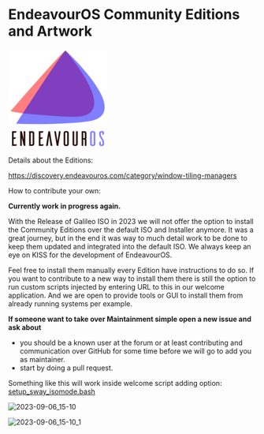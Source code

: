 # EndeavourOS Community Editions and Artwork
<img src="https://raw.githubusercontent.com/endeavouros-team/artwork-images-logo/master/icons/endeavouros.png" alt="banner" width="200"/>

Details about the Editions:

https://discovery.endeavouros.com/category/window-tiling-managers

How to contribute your own:

**Currently work in progress again.**

With the Release of Galileo ISO in 2023 we will not offer the option to install the Community Editions over the default ISO and Installer anymore.
It was a great journey, but in the end it was way to much detail work to be done to keep them updated and integrated into the default ISO.
We always keep an eye on KISS for the development of EndeavourOS.

Feel free to install them manually every Edition have instructions to do so. 
If you want to contribute to a new way to install them there is still the option to run custom scripts injected by entering URL to this in our welcome application.
And we are open to provide tools or GUI to install them from already running systems per example.

**If someone want to take over Maintainment simple open a new issue and ask about**
* you should be a known user at the forum or at least contributing and communication over GitHub for some  time before we will go to add you as maintainer.
* start by doing a pull request.

Something like this will work inside welcome script adding option:
[setup_sway_isomode.bash](https://github.com/EndeavourOS-Community-Editions/sway/blob/main/setup_sway_isomode.bash)

![2023-09-06_15-10](https://github.com/EndeavourOS-Community-Editions/.github/assets/16797647/0b5fb0dc-609f-479e-9669-94b961db089d)

![2023-09-06_15-10_1](https://github.com/EndeavourOS-Community-Editions/.github/assets/16797647/5aebc38e-4864-428a-b2c9-1523f6b30443)




